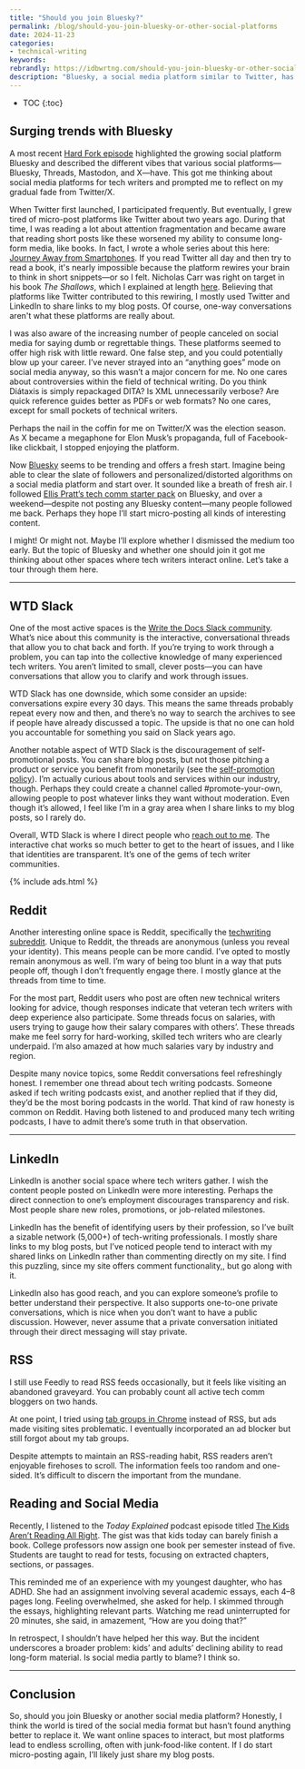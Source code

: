 ```yaml
---
title: "Should you join Bluesky?"
permalink: /blog/should-you-join-bluesky-or-other-social-platforms
date: 2024-11-23
categories:
- technical-writing
keywords: 
rebrandly: https://idbwrtng.com/should-you-join-bluesky-or-other-social-platforms
description: "Bluesky, a social media platform similar to Twitter, has been trending post-election due to disappointment with X. In this post, I reflect on social media platforms in general, especially online spaces for technical writers, and what benefits and tradeoffs they have. The TLDR is that Slack and Reddit offer compelling spaces for tech writers to interact in. Also, in my experience, the more I scroll social media, the fewer books I read."
---
```


* TOC
{:toc}

## Surging trends with Bluesky

A most recent <a href='https://www.nytimes.com/2024/11/15/podcasts/crypto-congress-hbd-chatgpt-what-social-media-platform-should-i-be-on.html'>Hard Fork episode</a> highlighted the growing social platform Bluesky and described the different vibes that various social platforms—Bluesky, Threads, Mastodon, and X—have. This got me thinking about social media platforms for tech writers and prompted me to reflect on my gradual fade from Twitter/X.

When Twitter first launched, I participated frequently. But eventually, I grew tired of micro-post platforms like Twitter about two years ago. During that time, I was reading a lot about attention fragmentation and became aware that reading short posts like these worsened my ability to consume long-form media, like books. In fact, I wrote a whole series about this here: [Journey Away from Smartphones](https://idratherbewriting.com/smartphones/index.html). If you read Twitter all day and then try to read a book, it's nearly impossible because the platform rewires your brain to think in short snippets—or so I felt. Nicholas Carr was right on target in his book *The Shallows*, which I explained at length [here](https://idratherbewriting.com/smartphones/nicholas-carr-the-shallows-book-review.html). Believing that platforms like Twitter contributed to this rewiring, I mostly used Twitter and LinkedIn to share links to my blog posts. Of course, one-way conversations aren't what these platforms are really about.

I was also aware of the increasing number of people canceled on social media for saying dumb or regrettable things. These platforms seemed to offer high risk with little reward. One false step, and you could potentially blow up your career. I’ve never strayed into an “anything goes” mode on social media anyway, so this wasn’t a major concern for me. No one cares about controversies within the field of technical writing. Do you think Diátaxis is simply repackaged DITA? Is XML unnecessarily verbose? Are quick reference guides better as PDFs or web formats? No one cares, except for small pockets of technical writers.

Perhaps the nail in the coffin for me on Twitter/X was the election season. As X became a megaphone for Elon Musk’s propaganda, full of Facebook-like clickbait, I stopped enjoying the platform.

Now [Bluesky](https://bsky.app/) seems to be trending and offers a fresh start. Imagine being able to clear the slate of followers and personalized/distorted algorithms on a social media platform and start over. It sounded like a breath of fresh air. I followed [Ellis Pratt’s tech comm starter pack](https://bsky.app/starter-pack/ellispratt.bsky.social/3l2prfsa2oa2k) on Bluesky, and over a weekend—despite not posting any Bluesky content—many people followed me back. Perhaps they hope I’ll start micro-posting all kinds of interesting content.

I might! Or might not. Maybe I’ll explore whether I dismissed the medium too early. But the topic of Bluesky and whether one should join it got me thinking about other spaces where tech writers interact online. Let’s take a tour through them here.


---


## WTD Slack

One of the most active spaces is the [Write the Docs Slack community](https://www.writethedocs.org/slack/). What’s nice about this community is the interactive, conversational threads that allow you to chat back and forth. If you’re trying to work through a problem, you can tap into the collective knowledge of many experienced tech writers. You aren’t limited to small, clever posts—you can have conversations that allow you to clarify and work through issues.

WTD Slack has one downside, which some consider an upside: conversations expire every 30 days. This means the same threads probably repeat every now and then, and there’s no way to search the archives to see if people have already discussed a topic. The upside is that no one can hold you accountable for something you said on Slack years ago.

Another notable aspect of WTD Slack is the discouragement of self-promotional posts. You can share blog posts, but not those pitching a product or service you benefit from monetarily (see the [self-promotion policy](https://www.writethedocs.org/slack/#self-promotion-surveys-and-sales)). I’m actually curious about tools and services within our industry, though. Perhaps they could create a channel called #promote-your-own, allowing people to post whatever links they want without moderation. Even though it’s allowed, I feel like I’m in a gray area when I share links to my blog posts, so I rarely do.

Overall, WTD Slack is where I direct people who [reach out to me](https://idratherbewriting.com/contact/). The interactive chat works so much better to get to the heart of issues, and I like that identities are transparent. It’s one of the gems of tech writer communities.

{% include ads.html %}

## Reddit

Another interesting online space is Reddit, specifically the [techwriting subreddit](https://www.reddit.com/r/technicalwriting/). Unique to Reddit, the threads are anonymous (unless you reveal your identity). This means people can be more candid. I’ve opted to mostly remain anonymous as well. I’m wary of being too blunt in a way that puts people off, though I don’t frequently engage there. I mostly glance at the threads from time to time.

For the most part, Reddit users who post are often new technical writers looking for advice, though responses indicate that veteran tech writers with deep experience also participate. Some threads focus on salaries, with users trying to gauge how their salary compares with others’. These threads make me feel sorry for hard-working, skilled tech writers who are clearly underpaid. I’m also amazed at how much salaries vary by industry and region.

Despite many novice topics, some Reddit conversations feel refreshingly honest. I remember one thread about tech writing podcasts. Someone asked if tech writing podcasts exist, and another replied that if they did, they’d be the most boring podcasts in the world. That kind of raw honesty is common on Reddit. Having both listened to and produced many tech writing podcasts, I have to admit there’s some truth in that observation.


---


## LinkedIn

LinkedIn is another social space where tech writers gather. I wish the content people posted on LinkedIn were more interesting. Perhaps the direct connection to one’s employment discourages transparency and risk. Most people share new roles, promotions, or job-related milestones.

LinkedIn has the benefit of identifying users by their profession, so I’ve built a sizable network (5,000+) of tech-writing professionals. I mostly share links to my blog posts, but I’ve noticed people tend to interact with my shared links on LinkedIn rather than commenting directly on my site. I find this puzzling, since my site offers comment functionality,, but go along with it.

LinkedIn also has good reach, and you can explore someone’s profile to better understand their perspective. It also supports one-to-one private conversations, which is nice when you don’t want to have a public discussion. However, never assume that a private conversation initiated through their direct messaging will stay private.

## RSS

I still use Feedly to read RSS feeds occasionally, but it feels like visiting an abandoned graveyard. You can probably count all active tech comm bloggers on two hands.

At one point, I tried using [tab groups in Chrome](https://www.google.com/chrome/tips/) instead of RSS, but ads made visiting sites problematic. I eventually incorporated an ad blocker but still forgot about my tab groups.

Despite attempts to maintain an RSS-reading habit, RSS readers aren’t enjoyable firehoses to scroll. The information feels too random and one-sided. It’s difficult to discern the important from the mundane.

## Reading and Social Media

Recently, I listened to the *Today Explained* podcast episode titled [The Kids Aren’t Reading All Right](https://podcasts.apple.com/us/podcast/the-kids-arent-reading-all-right/id1346207297?i=1000677671614). The gist was that kids today can barely finish a book. College professors now assign one book per semester instead of five. Students are taught to read for tests, focusing on extracted chapters, sections, or passages.

This reminded me of an experience with my youngest daughter, who has ADHD. She had an assignment involving several academic essays, each 4–8 pages long. Feeling overwhelmed, she asked for help. I skimmed through the essays, highlighting relevant parts. Watching me read uninterrupted for 20 minutes, she said, in amazement, “How are you doing that?”

In retrospect, I shouldn’t have helped her this way. But the incident underscores a broader problem: kids’ and adults’ declining ability to read long-form material. Is social media partly to blame? I think so.


---


## Conclusion

So, should you join Bluesky or another social media platform? Honestly, I think the world is tired of the social media format but hasn’t found anything better to replace it. We want online spaces to interact, but most platforms lead to endless scrolling, often with junk-food-like content. If I do start micro-posting again, I’ll likely just share my blog posts.


